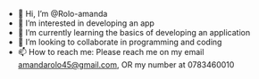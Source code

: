 - 👋 Hi, I’m @Rolo-amanda
- 👀 I’m interested in developing an app
- 🌱 I’m currently learning the basics of developing an application
- 💞️ I’m looking to collaborate in programming and coding
- 📫 How to reach me: Please reach me on my email amandarolo45@gmail.com, OR my number at 0783460010

<!---
Rolo-amanda/Rolo-amanda is a ✨ special ✨ repository because its `README.md` (this file) appears on your GitHub profile.
You can click the Preview link to take a look at your changes.
--->
